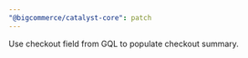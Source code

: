 ```yaml
---
"@bigcommerce/catalyst-core": patch
---
```


Use checkout field from GQL to populate checkout summary.
